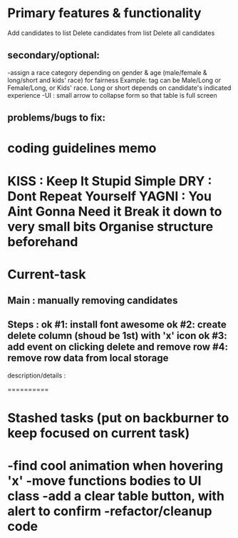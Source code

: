 Primary features & functionality
===============================
Add candidates to list
Delete candidates from list
Delete all candidates


secondary/optional:
------------------
-assign a race category depending on gender & age (male/female & long/short and kids' race) for fairness
Example: tag can be Male/Long or Female/Long, or Kids' race. Long or short depends on candidate's indicated experience
-UI : small arrow to collapse form so that table is full screen

problems/bugs to fix:
------------------



coding guidelines memo 
=============
KISS : Keep It Stupid Simple
DRY : Dont Repeat Yourself
YAGNI : You Aint Gonna Need it
Break it down to very small bits
Organise structure beforehand
=============

Current-task 
==========
Main : manually removing candidates
---
Steps :
ok #1: install font awesome
ok #2: create delete column (shoud be 1st) with 'x' icon
ok #3: add event on clicking delete and remove row
#4: remove row data from local storage
---
description/details : 

========== 

Stashed tasks (put on backburner to keep focused on current task)
==========
-find cool animation when hovering 'x'
-move functions bodies to UI class
-add a clear table button, with alert to confirm
-refactor/cleanup code
========== 